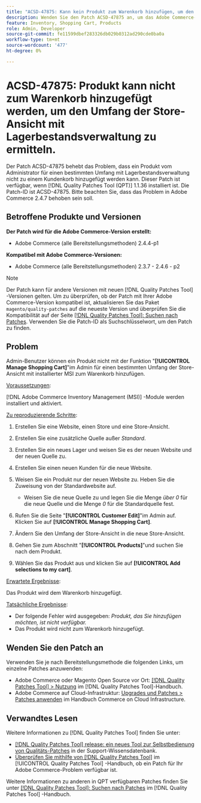 ```yaml
---
title: "ACSD-47875: Kann kein Produkt zum Warenkorb hinzufügen, um den Umfang der Store-Ansicht mit Lagerbestandsverwaltung zu ermitteln"
description: Wenden Sie den Patch ACSD-47875 an, um das Adobe Commerce-Problem zu beheben, bei dem ein Produkt von Admin für einen bestimmten Umfang mit Lagerbestandsverwaltung nicht zu einem Kundenkorb hinzugefügt werden kann.
feature: Inventory, Shopping Cart, Products
role: Admin, Developer
source-git-commit: fe11599dbef283326db029b0312ad290cde0ba0a
workflow-type: tm+mt
source-wordcount: '477'
ht-degree: 0%

---
```


# ACSD-47875: Produkt kann nicht zum Warenkorb hinzugefügt werden, um den Umfang der Store-Ansicht mit Lagerbestandsverwaltung zu ermitteln.

Der Patch ACSD-47875 behebt das Problem, dass ein Produkt vom Administrator für einen bestimmten Umfang mit Lagerbestandsverwaltung nicht zu einem Kundenkorb hinzugefügt werden kann. Dieser Patch ist verfügbar, wenn [!DNL Quality Patches Tool (QPT)] 1.1.36 installiert ist. Die Patch-ID ist ACSD-47875. Bitte beachten Sie, dass das Problem in Adobe Commerce 2.4.7 behoben sein soll.

## Betroffene Produkte und Versionen

**Der Patch wird für die Adobe Commerce-Version erstellt:**

* Adobe Commerce (alle Bereitstellungsmethoden) 2.4.4-p1

**Kompatibel mit Adobe Commerce-Versionen:**

* Adobe Commerce (alle Bereitstellungsmethoden) 2.3.7 - 2.4.6 - p2

>[!NOTE]
>
>Der Patch kann für andere Versionen mit neuen [!DNL Quality Patches Tool] -Versionen gelten. Um zu überprüfen, ob der Patch mit Ihrer Adobe Commerce-Version kompatibel ist, aktualisieren Sie das Paket `magento/quality-patches` auf die neueste Version und überprüfen Sie die Kompatibilität auf der Seite [[!DNL Quality Patches Tool]: Suchen nach Patches](https://experienceleague.adobe.com/tools/commerce-quality-patches/index.html). Verwenden Sie die Patch-ID als Suchschlüsselwort, um den Patch zu finden.

## Problem

Admin-Benutzer können ein Produkt nicht mit der Funktion &quot;**[!UICONTROL Manage Shopping Cart]**&quot;im Admin für einen bestimmten Umfang der Store-Ansicht mit installierter MSI zum Warenkorb hinzufügen.

<u>Voraussetzungen</u>:

[!DNL Adobe Commerce Inventory Management (MSI)] -Module werden installiert und aktiviert.

<u>Zu reproduzierende Schritte</u>:

1. Erstellen Sie eine Website, einen Store und eine Store-Ansicht.
1. Erstellen Sie eine zusätzliche Quelle außer *Standard*.
1. Erstellen Sie ein neues Lager und weisen Sie es der neuen Website und der neuen Quelle zu.
1. Erstellen Sie einen neuen Kunden für die neue Website.
1. Weisen Sie ein Produkt nur der neuen Website zu. Heben Sie die Zuweisung von der Standardwebsite auf.

   * Weisen Sie die neue Quelle zu und legen Sie die Menge *über 0* für die neue Quelle und die Menge *0* für die Standardquelle fest.

1. Rufen Sie die Seite &quot;**[!UICONTROL Customer Edit]**&quot;im Admin auf. Klicken Sie auf **[!UICONTROL Manage Shopping Cart]**.
1. Ändern Sie den Umfang der Store-Ansicht in die neue Store-Ansicht.
1. Gehen Sie zum Abschnitt &quot;**[!UICONTROL Products]**&quot;und suchen Sie nach dem Produkt.
1. Wählen Sie das Produkt aus und klicken Sie auf **[!UICONTROL Add selections to my cart]**.

<u>Erwartete Ergebnisse</u>:

Das Produkt wird dem Warenkorb hinzugefügt.

<u>Tatsächliche Ergebnisse</u>:

* Der folgende Fehler wird ausgegeben: *Produkt, das Sie hinzufügen möchten, ist nicht verfügbar.*
* Das Produkt wird nicht zum Warenkorb hinzugefügt.

## Wenden Sie den Patch an

Verwenden Sie je nach Bereitstellungsmethode die folgenden Links, um einzelne Patches anzuwenden:

* Adobe Commerce oder Magento Open Source vor Ort: [[!DNL Quality Patches Tool] > Nutzung](/help/tools/quality-patches-tool/usage.md) im [!DNL Quality Patches Tool]-Handbuch.
* Adobe Commerce auf Cloud-Infrastruktur: [Upgrades und Patches > Patches anwenden](https://experienceleague.adobe.com/docs/commerce-cloud-service/user-guide/develop/upgrade/apply-patches.html) im Handbuch Commerce on Cloud Infrastructure.

## Verwandtes Lesen

Weitere Informationen zu [!DNL Quality Patches Tool] finden Sie unter:

* [[!DNL Quality Patches Tool] release: ein neues Tool zur Selbstbedienung von Qualitäts-Patches](https://experienceleague.adobe.com/en/docs/commerce-knowledge-base/kb/announcements/commerce-announcements/magento-quality-patches-released-new-tool-to-self-serve-quality-patches) in der Support-Wissensdatenbank.
* [Überprüfen Sie mithilfe von  [!DNL Quality Patches Tool]](/help/tools/quality-patches-tool/patches-available-in-qpt/check-patch-for-magento-issue-with-magento-quality-patches.md) im [!UICONTROL Quality Patches Tool] -Handbuch, ob ein Patch für Ihr Adobe Commerce-Problem verfügbar ist.


Weitere Informationen zu anderen in QPT verfügbaren Patches finden Sie unter [[!DNL Quality Patches Tool]: Suchen nach Patches](https://experienceleague.adobe.com/tools/commerce-quality-patches/index.html) im [!DNL Quality Patches Tool] -Handbuch.
